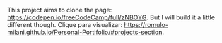 This project aims to clone the page: https://codepen.io/freeCodeCamp/full/zNBOYG.
But I will build it a little different though.
Clique para visualizar: https://romulo-milani.github.io/Personal-Portifolio/#projects-section.
